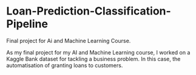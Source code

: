 # Loan-Prediction-Classification-Pipeline
Final project for Ai and Machine Learning Course.


As my final project for my AI and Machine Learning course, I worked on a Kaggle Bank dataset for tackling a business problem. In this case, the automatisation of granting loans to customers. 
